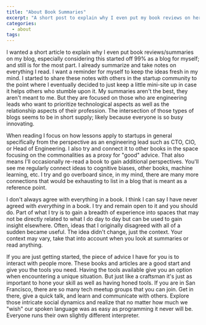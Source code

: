 ```yaml
---
title: "About Book Summaries" 
excerpt: "A short post to explain why I even put my book reviews on here"
categories:
  - about
tags:
---
```

I wanted a short article to explain why I even put book reviews/summaries on my blog, especially considering this started off 99% as a blog for myself; and still is for the most part. I already summarize and take notes on everything I read. I want a reminder for myself to keep the ideas fresh in my mind. I started to share these notes with others in the startup community to the point where I eventually decided to just keep a little mini-site up in case it helps others who stumble upon it. My summaries aren't the best, they aren't meant to me. But they are focused on those who are engineering leads who want to prioritize technological aspects as well as the relationship aspects of their profession. The intersection of those types of blogs seems to be in short supply; likely because everyone is so busy innovating.

When reading I focus on how lessons apply to startups in general specifically from the perspective as an engineering lead such as CTO, CIO, or Head of Engineering. I also try and connect it to other books in the space focusing on the commonalities as a proxy for "good" advice. That also means I'll occasionally re-read a book to gain additional perspectives. You'll see me regularly connect ideas to cognitive biases, other books, machine learning, etc. I try and go overboard since, in my mind, there are many more connections that would be exhausting to list in a blog that is meant as a reference point.

I don't always agree with everything in a book. I think I can say I have never agreed with *everything* in a book. I try and remain open to it and you should do. Part of what I try is to gain a breadth of experience into spaces that may not be directly related to what I do day to day but can be used to gain insight elsewhere. Often, ideas that I originally disagreed with all of a sudden became useful. The idea didn't change, just the context. Your context may vary, take that into account when you look at summaries or read anything.

If you are just getting started, the piece of advice I have for you is to interact with people more. These books and articles are a good start and give you the tools you need. Having the tools available give you an option when encountering a unique situation. But just like a craftsman it's just as important to hone your skill as well as having honed tools. If you are in San Francisco, there are so many tech meetup groups that you can join. Get in there, give a quick talk, and learn and communicate with others. Explore those intricate social dynamics and realize that no matter how much we "wish" our spoken language was as easy as programming it never will be. Everyone runs their own slightly different interpreter.
